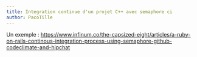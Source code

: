 ```yaml
---
title: Integration continue d'un projet C++ avec semaphore ci
author: PacoTille
---
```




Un exemple : https://www.infinum.co/the-capsized-eight/articles/a-ruby-on-rails-continous-integration-process-using-semaphore-github-codeclimate-and-hipchat